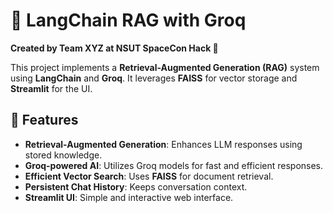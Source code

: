 # 🧠 LangChain RAG with Groq

**Created by Team XYZ at NSUT SpaceCon Hack 🚀**

This project implements a **Retrieval-Augmented Generation (RAG)** system using **LangChain** and **Groq**. It leverages **FAISS** for vector storage and **Streamlit** for the UI.

## 🚀 Features

- **Retrieval-Augmented Generation**: Enhances LLM responses using stored knowledge.
- **Groq-powered AI**: Utilizes Groq models for fast and efficient responses.
- **Efficient Vector Search**: Uses **FAISS** for document retrieval.
- **Persistent Chat History**: Keeps conversation context.
- **Streamlit UI**: Simple and interactive web interface.
